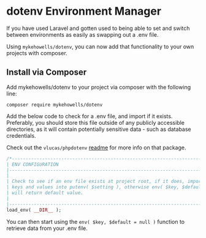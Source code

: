 dotenv Environment Manager
==

If you have used Laravel and gotten used to being able to set and switch between environments as easily as swapping out a .env file.

Using ```mykehowells/dotenv```, you can now add that functionality to your own projects with composer.

Install via Composer
--

Add mykehowells/dotenv to your project via composer with the following line:

```composer require mykehowells/dotenv```


Add the below code to check for a .env file, and import if it exists. Preferably, you should store this file outside of any publicly accessible directories, as it will contain potentially sensitive data - such as database credentials.

Check out the ```vlucas/phpdotenv``` [readme](https://github.com/vlucas/phpdotenv/blob/master/README.md) for more info on that package.

```php
/*----------------------------------------------------------------------------
| ENV CONFIGURATION
|-----------------------------------------------------------------------------
|
| Check to see if an env file exists at project root, if it does, import
| keys and values into putenv( $setting ), otherwise env( $key, $default=null )
| will return default value.
|
|---------------------------------------------------------------------------*/
load_env( __DIR__ );

```

You can then start using the ```env( $key, $default = null )``` function to retrieve data from your .env file.
